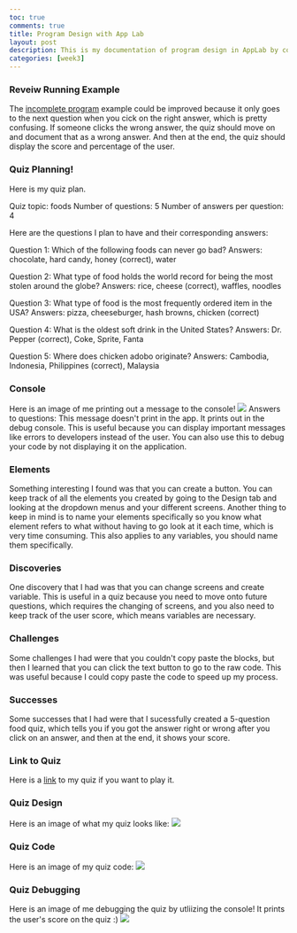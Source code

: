 ```yaml
---
toc: true
comments: true
title: Program Design with App Lab
layout: post
description: This is my documentation of program design in AppLab by code.org
categories: [week3]
---
```


### Reveiw Running Example
The [incomplete program](https://studio.code.org/projects/applab/rEkq6_-HMk-W8WkN1WoZFm45pdGoioqK4ur9sYYve6Q) example could be improved because it only goes to the next question when you cick on the right answer, which is pretty confusing. If someone clicks the wrong answer, the quiz should move on and document that as a wrong answer. And then at the end, the quiz should display the score and percentage of the user.

### Quiz Planning!
Here is my quiz plan.

Quiz topic: foods
Number of questions: 5
Number of answers per question: 4

Here are the questions I plan to have and their corresponding answers:

Question 1: Which of the following foods can never go bad?
Answers: chocolate, hard candy, honey (correct), water

Question 2: What type of food holds the world record for being the most stolen around the globe?
Answers: rice, cheese (correct), waffles, noodles

Question 3: What type of food is the most frequently ordered item in the USA?
Answers: pizza, cheeseburger, hash browns, chicken (correct)

Question 4: What is the oldest soft drink in the United States?
Answers: Dr. Pepper (correct), Coke, Sprite, Fanta

Question 5: Where does chicken adobo originate?
Answers: Cambodia, Indonesia, Philippines (correct), Malaysia

### Console
Here is an image of me printing out a message to the console!
<img src="{{site.baseurl}}/images/consoleapplab.jpg">
Answers to questions:
This message doesn't print in the app. It prints out in the debug console. This is useful because you can display important messages like errors to developers instead of the user. You can also use this to debug your code by not displaying it on the application.

### Elements
Something interesting I found was that you can create a button. You can keep track of all the elements you created by going to the Design tab and looking at the dropdown menus and your different screens. Another thing to keep in mind is to name your elements specifically so you know what element refers to what without having to go look at it each time, which is very time consuming. This also applies to any variables, you should name them specifically.

### Discoveries
One discovery that I had was that you can change screens and create variable. This is useful in a quiz because you need to move onto future questions, which requires the changing of screens, and you also need to keep track of the user score, which means variables are necessary.

### Challenges
Some challenges I had were that you couldn't copy paste the blocks, but then I learned that you can click the text button to go to the raw code. This was useful because I could copy paste the code to speed up my process.

### Successes
Some successes that I had were that I sucessfully created a 5-question food quiz, which tells you if you got the answer right or wrong after you click on an answer, and then at the end, it shows your score.

### Link to Quiz
Here is a [link](https://studio.code.org/projects/applab/V_oDt5yy_qq1Xr8AzGKbiO_LCN-sBTvUuMT7Y8u4p-I) to my quiz if you want to play it.

### Quiz Design
Here is an image of what my quiz looks like:
<img src="{{site.baseurl}}/images/quizimage.jpg">

### Quiz Code
Here is an image of my quiz code:
<img src="{{site.baseurl}}/images/quizcode.jpg">

### Quiz Debugging
Here is an image of me debugging the quiz by utliizing the console! It prints the user's score on the quiz :)
<img src="{{site.baseurl}}/images/quizconsole.jpg">